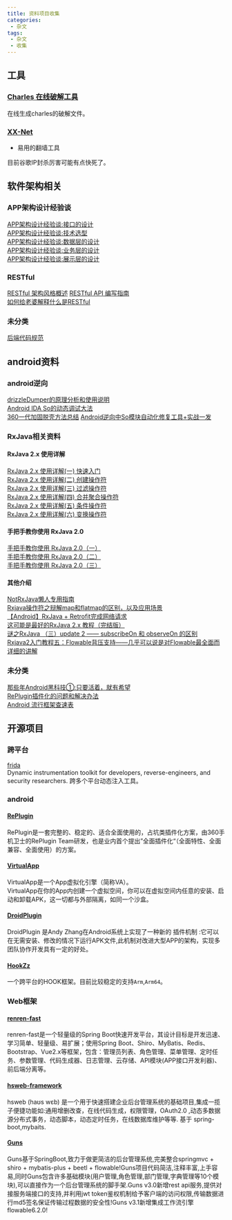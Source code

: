 ```yaml
---
title: 资料项目收集
categories:
 - 杂文
tags:
 - 杂文
 - 收集
---
```



## 工具
### [Charles 在线破解工具](https://www.zzzmode.com/mytools/charles/)  

在线生成charles的破解文件。

### [XX-Net](https://github.com/XX-net/XX-Net)

* 易用的翻墙工具

目前谷歌IP封杀厉害可能有点快死了。

## 软件架构相关
### APP架构设计经验谈
[APP架构设计经验谈:接口的设计](https://keeganlee.me/post/architecture/20160107)  
[APP架构设计经验谈:技术选型](http://keeganlee.me/post/architecture/20160114)  
[APP架构设计经验谈:数据层的设计](http://keeganlee.me/post/architecture/20160120)  
[APP架构设计经验谈:业务层的设计](http://keeganlee.me/post/architecture/20160214)  
[APP架构设计经验谈:展示层的设计](http://keeganlee.me/post/architecture/20160222)


### RESTful
[RESTful 架构风格概述](https://blog.igevin.info/posts/restful-architecture-in-general/#restful)
[RESTful API 编写指南](https://blog.igevin.info/posts/restful-api-get-started-to-write/)  
[如何给老婆解释什么是RESTful](https://zhuanlan.zhihu.com/p/30396391?group_id=937244108725641216)  

### 未分类
[后端代码规范](https://www.jianshu.com/p/8f14b5cdde1f)  

## android资料
### android逆向
[drizzleDumper的原理分析和使用说明](http://blog.csdn.net/qq1084283172/article/details/53561622)  
[Android IDA So的动态调试大法](http://blog.csdn.net/feibabeibei_beibei/article/details/52740212)  
[360一代加固脱壳方法总结](http://blog.csdn.net/feibabeibei_beibei/article/details/72773578)
[Android逆向中So模块自动化修复工具+实战一发](https://bbs.pediy.com/thread-221741.htm)

### RxJava相关资料
#### RxJava 2.x 使用详解
[RxJava 2.x 使用详解(一) 快速入门](https://maxwell-nc.github.io/android/rxjava2-1.html)  
[RxJava 2.x 使用详解(二) 创建操作符](https://maxwell-nc.github.io/android/rxjava2-2.html)  
[RxJava 2.x 使用详解(三) 过滤操作符](https://maxwell-nc.github.io/android/rxjava2-3.html)  
[RxJava 2.x 使用详解(四) 合并聚合操作符](https://maxwell-nc.github.io/android/rxjava2-4.html)  
[RxJava 2.x 使用详解(五) 条件操作符](https://maxwell-nc.github.io/android/rxjava2-5.html)  
[RxJava 2.x 使用详解(六) 变换操作符](https://maxwell-nc.github.io/android/rxjava2-6.html)  

#### 手把手教你使用 RxJava 2.0
[手把手教你使用 RxJava 2.0（一）](https://www.jianshu.com/p/d149043d103a)  
[手把手教你使用 RxJava 2.0（二）](https://www.jianshu.com/p/310726a75045)  
[手把手教你使用 RxJava 2.0（三）](https://www.jianshu.com/p/1f4867ce3c01)  

#### 其他介绍
[NotRxJava懒人专用指南](https://github.com/hehonghui/android-tech-frontier/blob/master/issue-9/NotRxJava%E6%87%92%E4%BA%BA%E4%B8%93%E7%94%A8%E6%8C%87%E5%8D%97.md)  
[Rxjava操作符之辩解map和flatmap的区别，以及应用场景](https://www.jianshu.com/p/c820afafd94b)  
[【Android】RxJava + Retrofit完成网络请求](https://www.jianshu.com/p/1fb294ec7e3b)  
[这可能是最好的RxJava 2.x 教程（完结版）](https://www.jianshu.com/p/0cd258eecf60)  
[谜之RxJava （三）update 2 —— subscribeOn 和 observeOn 的区别](https://segmentfault.com/a/1190000004856071)  
[Rxjava2入门教程五：Flowable背压支持——几乎可以说是对Flowable最全面而详细的讲解](https://www.jianshu.com/p/ff8167c1d191)  

### 未分类
[那些年Android黑科技①:只要活着，就有希望](https://www.jianshu.com/p/cb2deed0f2d8?utm_campaign=maleskine&utm_content=note&utm_medium=pc_all_hots&utm_source=recommendation)  
[RePlugin插件化的问题和解决办法](https://www.jianshu.com/p/17b4416a695e)   
[Android 流行框架查速表](https://www.ctolib.com/cheatsheets-Android-ch.html)


## 开源项目
### 跨平台
[frida](https://github.com/frida/frida)  
Dynamic instrumentation toolkit for developers, reverse-engineers, and security researchers.
跨多个平台动态注入工具。

### android
#### [RePlugin](https://github.com/Qihoo360/RePlugin)
RePlugin是一套完整的、稳定的、适合全面使用的，占坑类插件化方案，由360手机卫士的RePlugin Team研发，也是业内首个提出”全面插件化“（全面特性、全面兼容、全面使用）的方案。  

#### [VirtualApp](https://github.com/asLody/VirtualApp)
VirtualApp是一个App虚拟化引擎（简称VA）。  
VirtualApp在你的App内创建一个虚拟空间，你可以在虚拟空间内任意的安装、启动和卸载APK，这一切都与外部隔离，如同一个沙盒。

#### [DroidPlugin](https://github.com/DroidPluginTeam/DroidPlugin)
DroidPlugin 是Andy Zhang在Android系统上实现了一种新的 插件机制 :它可以在无需安装、修改的情况下运行APK文件,此机制对改进大型APP的架构，实现多团队协作开发具有一定的好处。

#### [HookZz](https://github.com/jmpews/HookZz)
一个跨平台的HOOK框架。目前比较稳定的支持`Arm`,`Arm64`。


### Web框架

#### [renren-fast](https://gitee.com/babaio/renren-fast)
renren-fast是一个轻量级的Spring Boot快速开发平台，其设计目标是开发迅速、学习简单、轻量级、易扩展；使用Spring Boot、Shiro、MyBatis、Redis、Bootstrap、Vue2.x等框架，包含：管理员列表、角色管理、菜单管理、定时任务、参数管理、代码生成器、日志管理、云存储、API模块(APP接口开发利器)、前后端分离等。

#### [hsweb-framework](https://github.com/hs-web/hsweb-framework)
hsweb (haʊs wɛb) 是一个用于快速搭建企业后台管理系统的基础项目,集成一揽子便捷功能如:通用增删改查，在线代码生成，权限管理，OAuth2.0 ,动态多数据源分布式事务，动态脚本，动态定时任务，在线数据库维护等等. 基于 spring-boot,mybaits.

#### [Guns](https://gitee.com/naan1993/guns)
Guns基于SpringBoot,致力于做更简洁的后台管理系统,完美整合springmvc + shiro + mybatis-plus + beetl + flowable!Guns项目代码简洁,注释丰富,上手容易,同时Guns包含许多基础模块(用户管理,角色管理,部门管理,字典管理等10个模块),可以直接作为一个后台管理系统的脚手架.Guns v3.0新增rest api服务,提供对接服务端接口的支持,并利用jwt token鉴权机制给予客户端的访问权限,传输数据进行md5签名保证传输过程数据的安全性!Guns v3.1新增集成工作流引擎flowable6.2.0!